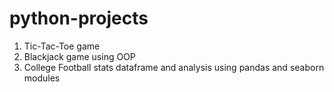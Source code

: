 # python-projects
1. Tic-Tac-Toe game
2. Blackjack game using OOP
3. College Football stats dataframe and analysis using pandas and seaborn modules
